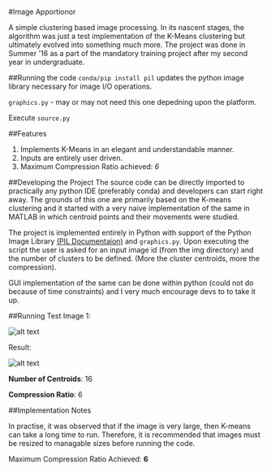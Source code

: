 #Image Apportionor

A simple clustering based image processing. In its nascent stages, the algorithm was just a test implementation of the K-Means clustering but ultimately evolved into something much more. The project was done in Summer '16 as a part of the mandatory training project after my second year in undergraduate.

##Running the code
`conda/pip install pil` updates the python image library necessary for image I/O operations.

`graphics.py` - may or may not need this one depedning upon the platform.

Execute `source.py`

##Features
1. Implements K-Means in an elegant and understandable manner.
2. Inputs are entirely user driven.
3. Maximum Compression Ratio achieved: *6*

##Developing the Project
The source code can be directly imported to practically any python IDE (preferably conda) and developers can start right away.
The grounds of this one are primarily based on the K-means clustering and it started with a very naive implementation of the same in MATLAB in which centroid points and their movements were studied. 

The project is implemented entirely in Python with support of the Python Image Library [(PIL Documentaion)](https://pillow.readthedocs.io/en/3.4.x/ "Pillow Doc") and `graphics.py`. Upon executing the script the user is asked for an input image id (from the img directory) and the number of clusters to be defined. (More the cluster centroids, more the compression).

GUI implementation of the same can be done within python (could not do because of time constraints) and I very much encourage devs to to take it up.

##Running
Test Image 1:

![alt text](https://github.com/sominwadhwa/Image-Apportionor/blob/master/Tests/test03.jpg "Test 1") 

Result:  

![alt text](https://github.com/sominwadhwa/Image-Apportionor/blob/master/Tests/result03.jpg "Result 1")

**Number of Centroids**: 16

**Compression Ratio**: 6

##Implementation Notes

In practise, it was observed that if the image is very large, then K-means can take a long time to run. Therefore, it is recommended that images must be resized to managable sizes before running the code.

Maximum Compression Ratio Achieved: **6**

